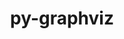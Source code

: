 ---
title: "py-graphviz"
layout: cache
categories: [package, develop-2024-03-17]
meta: {"versions": ["0.8.4"], "compilers": ["gcc@=11.4.0"], "oss": ["ubuntu22.04"], "platforms": ["linux"], "targets": ["x86_64_v3"], "stacks": ["ml-linux-x86_64-cpu", "ml-linux-x86_64-cuda", "ml-linux-x86_64-rocm", "root"], "num_specs": 1, "num_specs_by_stack": {"root": 1, "ml-linux-x86_64-cpu": 1, "ml-linux-x86_64-cuda": 1, "ml-linux-x86_64-rocm": 1}}
spec_details: [{"hash": "jghwabdtj2yf4nrtxi5iylzph6n5uwwu", "compiler": "gcc@=11.4.0", "versions": ["0.8.4"], "os": "ubuntu22.04", "platform": "linux", "target": "x86_64_v3", "variants": ["build_system=python_pip", "~dev", "~docs"], "stacks": ["root", "ml-linux-x86_64-cpu", "ml-linux-x86_64-cuda", "ml-linux-x86_64-rocm"], "size": "-", "tarball": "https://binaries.spack.io/releases/develop-2024-03-17/build_cache/linux-ubuntu22.04-x86_64_v3/gcc-11.4.0/py-graphviz-0.8.4/linux-ubuntu22.04-x86_64_v3-gcc-11.4.0-py-graphviz-0.8.4-jghwabdtj2yf4nrtxi5iylzph6n5uwwu.spack"}]
---